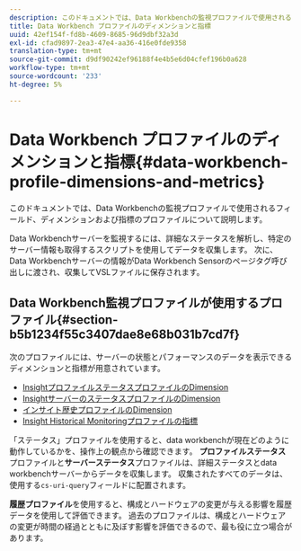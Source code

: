 ```yaml
---
description: このドキュメントでは、Data Workbenchの監視プロファイルで使用されるフィールド、ディメンションおよび指標のプロファイルについて説明します。
title: Data Workbench プロファイルのディメンションと指標
uuid: 42ef154f-fd8b-4609-8685-96d9dbf32a3d
exl-id: cfad9897-2ea3-47e4-aa36-416e0fde9358
translation-type: tm+mt
source-git-commit: d9df90242ef96188f4e4b5e6d04cfef196b0a628
workflow-type: tm+mt
source-wordcount: '233'
ht-degree: 5%

---
```


# Data Workbench プロファイルのディメンションと指標{#data-workbench-profile-dimensions-and-metrics}

このドキュメントでは、Data Workbenchの監視プロファイルで使用されるフィールド、ディメンションおよび指標のプロファイルについて説明します。

Data Workbenchサーバーを監視するには、詳細なステータスを解析し、特定のサーバー情報も取得するスクリプトを使用してデータを収集します。 次に、Data Workbenchサーバーの情報がData Workbench Sensorのページタグ呼び出しに渡され、収集してVSLファイルに保存されます。

## Data Workbench監視プロファイルが使用するプロファイル{#section-b5b1234f55c3407dae8e68b031b7cd7f}

次のプロファイルには、サーバーの状態とパフォーマンスのデータを表示できるディメンションと指標が用意されています。

* [InsightプロファイルステータスプロファイルのDimension](../../../home/monitoring-installation/monitoring-appendix/monitoring-profile-status.md#concept-d4cd7da41c8a42bab4aea25418264e64)
* [InsightサーバーのステータスプロファイルのDimension](../../../home/monitoring-installation/monitoring-appendix/monitoring-servers-profile.md#concept-8cbeb91e99bc42e2b52b22d551423f8a)
* [インサイト歴史プロファイルのDimension](../../../home/monitoring-installation/monitoring-appendix/monitoring-historical.md#concept-a42837c9c9274f83ad5bc5a6720f02b0)
* [Insight Historical Monitoringプロファイルの指標](../../../home/monitoring-installation/monitoring-appendix/monitoring-hist-metrics.md#concept-8fece88b1f014637bbc7c8372ee93203)

「ステータス」プロファイルを使用すると、data workbenchが現在どのように動作しているかを、操作上の観点から確認できます。 **プロファイルステータス**&#x200B;プロファイルと&#x200B;**サーバーステータス**&#x200B;プロファイルは、詳細ステータスとdata workbenchサーバーからデータを収集します。 収集されたすべてのデータは、使用する`cs-uri-query`フィールドに配置されます。

**履歴プロファイル**&#x200B;を使用すると、構成とハードウェアの変更が与える影響を履歴データを使用して評価できます。 過去のプロファイルは、構成とハードウェアの変更が時間の経過とともに及ぼす影響を評価できるので、最も役に立つ場合があります。
